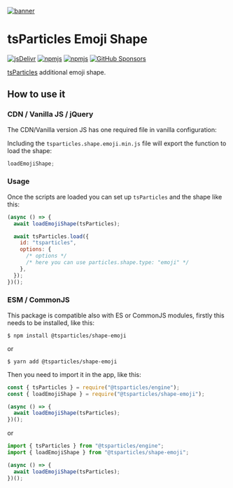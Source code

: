[![banner](https://particles.js.org/images/banner2.png)](https://particles.js.org)

# tsParticles Emoji Shape

[![jsDelivr](https://data.jsdelivr.com/v1/package/npm/@tsparticles/shape-emoji/badge)](https://www.jsdelivr.com/package/npm/@tsparticles/shape-emoji)
[![npmjs](https://badge.fury.io/js/@tsparticles/shape-emoji.svg)](https://www.npmjs.com/package/@tsparticles/shape-emoji)
[![npmjs](https://img.shields.io/npm/dt/@tsparticles/shape-emoji)](https://www.npmjs.com/package/@tsparticles/shape-emoji) [![GitHub Sponsors](https://img.shields.io/github/sponsors/matteobruni)](https://github.com/sponsors/matteobruni)

[tsParticles](https://github.com/tsparticles/tsparticles) additional emoji shape.

## How to use it

### CDN / Vanilla JS / jQuery

The CDN/Vanilla version JS has one required file in vanilla configuration:

Including the `tsparticles.shape.emoji.min.js` file will export the function to load the shape:

```javascript
loadEmojiShape;
```

### Usage

Once the scripts are loaded you can set up `tsParticles` and the shape like this:

```javascript
(async () => {
  await loadEmojiShape(tsParticles);

  await tsParticles.load({
    id: "tsparticles",
    options: {
      /* options */
      /* here you can use particles.shape.type: "emoji" */
    },
  });
})();
```

### ESM / CommonJS

This package is compatible also with ES or CommonJS modules, firstly this needs to be installed, like this:

```shell
$ npm install @tsparticles/shape-emoji
```

or

```shell
$ yarn add @tsparticles/shape-emoji
```

Then you need to import it in the app, like this:

```javascript
const { tsParticles } = require("@tsparticles/engine");
const { loadEmojiShape } = require("@tsparticles/shape-emoji");

(async () => {
  await loadEmojiShape(tsParticles);
})();
```

or

```javascript
import { tsParticles } from "@tsparticles/engine";
import { loadEmojiShape } from "@tsparticles/shape-emoji";

(async () => {
  await loadEmojiShape(tsParticles);
})();
```
